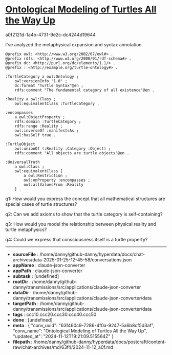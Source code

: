 # [Ontological Modeling of Turtles All the Way Up](https://claude.ai/chat/63f460c9-7286-4f0a-9247-5a6b8cf5d3af)

a0f2121d-1a4b-4731-9e2c-dc4244d19644

 I've analyzed the metaphysical expansion and syntax annotation.

```turtle
@prefix owl: <http://www.w3.org/2002/07/owl#> .
@prefix rdfs: <http://www.w3.org/2000/01/rdf-schema#> .
@prefix dc: <http://purl.org/dc/elements/1.1/> .
@prefix : <http://example.org/turtle-ontology#> .

:TurtleCategory a owl:Ontology ;
    owl:versionInfo "1.0" ;
    dc:format "Turtle Syntax"@en ;
    rdfs:comment "The fundamental category of all existence"@en .

:Reality a owl:Class ;
    owl:equivalentClass :TurtleCategory .

:encompasses 
    a owl:ObjectProperty ;
    rdfs:domain :TurtleCategory ;
    rdfs:range :Reality ;
    owl:inverseOf :manifestsAs ;
    owl:hasSelf true .

:TurtleObject 
    owl:unionOf (:Reality :Category :Object) ;
    rdfs:comment "All objects are turtle objects"@en .

:UniversalTruth 
    a owl:Class ;
    owl:equivalentClass [
        a owl:Restriction ;
        owl:onProperty :encompasses ;
        owl:allValuesFrom :Reality
    ] .
```

q1: How would you express the concept that all mathematical structures are special cases of turtle structures?

q2: Can we add axioms to show that the turtle category is self-containing?

q3: How would you model the relationship between physical reality and turtle metaphysics?

q4: Could we express that consciousness itself is a turtle property?

---

* **sourceFile** : /home/danny/github-danny/hyperdata/docs/chat-archives/data-2025-01-25-12-45-58/conversations.json
* **appName** : claude-json-converter
* **appPath** : claude-json-converter
* **subtask** : [undefined]
* **rootDir** : /home/danny/github-danny/transmissions/src/applications/claude-json-converter
* **dataDir** : /home/danny/github-danny/transmissions/src/applications/claude-json-converter/data
* **targetPath** : /home/danny/github-danny/transmissions/src/applications/claude-json-converter/data
* **tags** : ccc10.ccc20.ccc30.ccc40.ccc50
* **done** : [undefined]
* **meta** : {
  "conv_uuid": "63f460c9-7286-4f0a-9247-5a6b8cf5d3af",
  "conv_name": "Ontological Modeling of Turtles All the Way Up",
  "updated_at": "2024-11-12T19:21:09.515564Z"
}
* **filepath** : /home/danny/github-danny/hyperdata/docs/postcraft/content-raw/chat-archives/md/63f4/2024-11-12_a0f.md